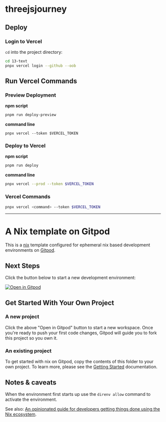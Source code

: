 # threejsjourney

## Deploy

### Login to Vercel

`cd` into the project directory:

```bash
cd 13-text
pnpx vercel login --github --oob
```

## Run Vercel Commands

### Preview Deployment

**npm script**
```bash
pnpm run deploy-preview
```
**command line**
```
pnpx vercel --token $VERCEL_TOKEN
```

### Deploy to Vercel

**npm script**
```bash
pnpm run deploy
```

**command line**
```bash
pnpx vercel --prod --token $VERCEL_TOKEN
```

### Vercel Commands
```bash
pnpx vercel <command> --token $VERCEL_TOKEN
```

---

# A Nix template on Gitpod

This is a [nix](https://nixos.org/manual/nix/stable/) template configured for ephemeral nix based development environments on [Gitpod](https://www.gitpod.io/).

## Next Steps

Click the button below to start a new development environment:

[![Open in Gitpod](https://gitpod.io/button/open-in-gitpod.svg)](https://gitpod.io/#https://github.com/gitpod-io/template-nix)

## Get Started With Your Own Project

### A new project

Click the above "Open in Gitpod" button to start a new workspace. Once you're ready to push your first code changes, Gitpod will guide you to fork this project so you own it.

### An existing project

To get started with nix on Gitpod, copy the contents of this folder to your own project. To learn more, please see the [Getting Started](https://www.gitpod.io/docs/getting-started) documentation.

## Notes & caveats

When the environment first starts up use the `direnv allow` command to activate the environment.

See also: [An opinionated guide for developers getting things done using the Nix ecosystem](https://nix.dev/).
